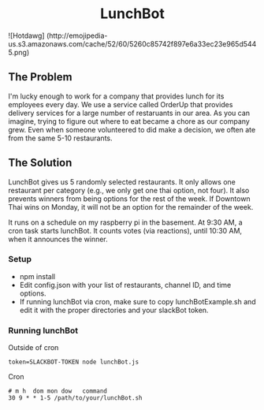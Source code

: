 <h1 align="center">LunchBot</h1>
![Hotdawg]
(http://emojipedia-us.s3.amazonaws.com/cache/52/60/5260c85742f897e6a33ec23e965d5445.png)

## The Problem
I'm lucky enough to work for a company that provides lunch for its employees every day. We use a service called OrderUp that provides delivery services for a large number of restaruants in our area. As you can imagine, trying to figure out where to eat became a chore as our company grew. Even when someone volunteered to  did make a decision, we often ate from the same 5-10 restaurants. 

## The Solution
LunchBot gives us 5 randomly selected restaurants. It only allows one restaurant per category (e.g., we only get one thai option, not four). It also prevents winners from being options for the rest of the week. If Downtown Thai wins on Monday, it will not be an option for the remainder of the week.

It runs on a schedule on my raspberry pi in the basement. At 9:30 AM, a cron task starts lunchBot. It counts votes (via reactions), until 10:30 AM, when it announces the winner. 

### Setup
* npm install
* Edit config.json with your list of restaurants, channel ID, and time options.
* If running lunchBot via cron, make sure to copy lunchBotExample.sh and edit it with the proper directories and your slackBot token.

### Running lunchBot

Outside of cron
```
token=SLACKBOT-TOKEN node lunchBot.js
```

Cron
```
# m h  dom mon dow   command
30 9 * * 1-5 /path/to/your/lunchBot.sh
```
